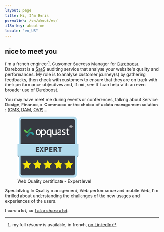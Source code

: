 ```yaml
---
layout: page
title: Hi, I'm Boris
permalink: /en/about/me/
i18n-key: about-me
locale: "en_US"
---
```


## nice to meet you

I'm a french engineer[^1], Customer Success Manager for [Dareboost](https://www.dareboost.com/en/ "Website speed test, Website quality analysis - Dareboost"). Dareboost is a <abbr title="Software as a Service">SaaS</abbr> auditing service that analyse your website's quality and performances. My role is to analyse customer journey(s) by gathering feedbacks, then check with customers to ensure that they are on track with their performance objectives and, if not, see if I can help with an even broader use of Dareboost.

You may have meet me during events or conferences, talking about Service Design, Finance, e-Commerce or the choice of a data management solution : (<abbr lang="en" title="Content Management System">CMS</abbr>, <abbr lang="en" title="Digital Asset Management">DAM</abbr>, <abbr lang="en" title="Online Video Platform">OVP</abbr>)…

<figure>
  <a href="https://certified.opquast.com/certificate/V085B7/"><img role="img" src="/assets/images/shared/issuer_v085b7.svg" width="200" height="200" alt="An OpQuast certificate composed of 5 stars. &quote;Expert&quote; is written on top of it"></a>
  <figcaption>Web Quality certificate - Expert level</figcaption>
</figure>

Specializing in Quality management, Web performance and mobile Web, I'm thrilled about understanding the challenges of the new usages and experiences of the users.

I care a lot, so [I also share a lot](/en/about/sharing/).

[^1]: my full <em lang="en">résumé</em> is available, in french, [on LinkedIn](https://www.linkedin.com/in/borisschapira "CV de Boris SCHAPIRA sur LinkedIn")

